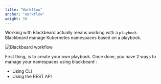 ```yaml
---
title: "Workflow"
anchor: "workflow"
weight: 30
---
```


Working with Blackbeard actually means working with a `playbook`. Blackbeard manage Kubernetes namespaces based on a playbook.

![Blackbeard workflow](/img/workflow.png)

First thing, is to create your own playbook. Once done, you have 2 ways to manage your namespaces using blackbeard :

* Using CLI
* Using the REST API
